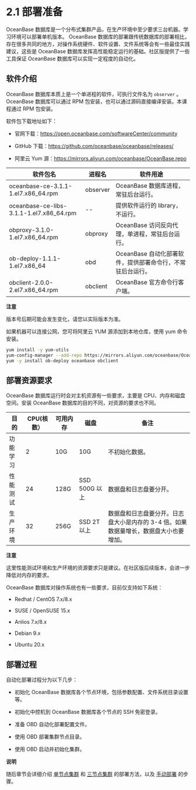 # 2.1 部署准备

OceanBase 数据库是一个分布式集群产品，在生产环境中至少要求三台机器。学习环境可以部署单机版本。 OceanBase 数据库的部署跟传统数据库的部署相比，存在很多共同的地方，对操作系统硬件、软件设置、文件系统等会有一些最佳实践建议，这些是 OceanBase 数据库发挥高性能稳定运行的基础。社区版提供了一些工具保证 OceanBase 数据库可以实现一定程度的自动化。

## 软件介绍

OceanBase 数据库本质上是一个单进程的软件，可执行文件名为 `observer` 。OceanBase 数据库可以通过 RPM 包安装，也可以通过源码直接编译安装。本课程通过 RPM 包安装。

软件包下载地址如下：

* 官网下载：<https://open.oceanbase.com/softwareCenter/community>

* GitHub 下载：<https://github.com/oceanbase/oceanbase/releases/>

* 阿里云 Yum 源：<https://mirrors.aliyun.com/oceanbase/OceanBase.repo>

|                   软件包名                   |   进程名    |                软件用途                |
|------------------------------------------|----------|------------------------------------|
| oceanbase-ce-3.1.1-1.el7.x86_64.rpm      | observer | OceanBase 数据库进程，常驻后台运行。            |
| oceanbase-ce-libs-3.1.1-1.el7.x86_64.rpm |     --   | 提供软件运行的 library，不运行。               |
| obproxy-3.1.0-1.el7.x86_64.rpm           | obproxy  | OceanBase 访问反向代理，单进程，常驻后台运行。       |
| ob-deploy-1.1.1-1.el7.x86_64             | obd      | OceanBase 自动化部署软件，提供部署命令行，不常驻后台运行。 |
| obclient-2.0.0-2.el7.x86_64.rpm          | obclient | OceanBase 官方命令行客户端。                 |

**注意**

版本号后期可能会发生变化，请您以实际版本为准。

如果机器可以连接公网，您可将阿里云 YUM 源添加到本地仓库，使用 yum 命令安装。

```bash
yum install -y yum-utils
yum-config-manager --add-repo https://mirrors.aliyun.com/oceanbase/OceanBase.repo
yum -y install ob-deploy oceanbase obclient
```

## 部署资源要求

OceanBase 数据库运行时会对主机资源有一些要求，主要是 CPU、内存和磁盘空间。安装 OceanBase 数据库的目的不同，对资源的要求也不同。

|  目的  | CPU(核数） | 可用内存 |     磁盘      |                       备注                       |
|------|---------|------|-------------|------------------------------------------------|
| 功能学习 | 2       | 10G  | 10G         | 不初始化数据。                                        |
| 性能测试 | 24      | 128G | SSD 500G 以上 | 数据盘和日志盘要分开。                                    |
| 生产环境 | 32      | 256G | SSD 2T 以上   | 数据盘和日志盘要分开。日志盘大小是内存的 3-4 倍。如果数据量增长，数据盘大小也要增加。 |

**注意**

这里性能测试环境和生产环境的资源要求只是建议。在社区版后续版本，会进一步降低对内存的要求。

OceanBase 数据库对操作系统也有一些要求，目前仅支持如下系统：

* Redhat / CentOS 7.x/8.x

* SUSE / OpenSUSE 15.x

* Anlios 7.x/8.x

* Debian 9.x

* Ubuntu 20.x

## 部署过程

自动化部署过程分为以下几步：

* 初始化 OceanBase 数据库各个节点环境，包括参数配置、文件系统目录设置等。

* 初始化中控机到 OceanBase 数据库各个节点的 SSH 免密登录。

* 准备 OBD 自动化部署配置文件。

* 使用 OBD 部署集群节点目录。

* 使用 OBD 启动并初始化集群。

**说明**

随后章节会详细介绍 [单节点集群](../2.chapter-2-how-to-deploy-oceanbase-community-edition/7.2-6-how-to-automatically-deploy-a-single-node-cluster-using-obd.md) 和 [三节点集群](../2.chapter-2-how-to-deploy-oceanbase-community-edition/8.2-7-how-to-use-obd-to-deploy-a-multi-node-cluster.md) 的部署方法，以及 [手动部署](../2.chapter-2-how-to-deploy-oceanbase-community-edition/12.2-11-advanced-how-to-manually-deploy-an-oceanbase-cluster.md) 的步骤。
